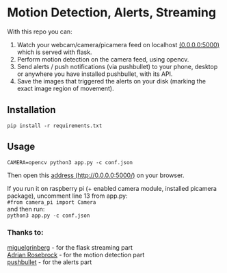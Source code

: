 # Motion Detection, Alerts, Streaming  
With this repo you can:  
1. Watch your webcam/camera/picamera feed on localhost [(0.0.0.0:5000)](https://0.0.0.0:5000) which is served with flask.  
2. Perform motion detection on the camera feed, using opencv.  
3. Send alerts / push notifications (via pushbullet) to your phone, desktop or anywhere you have installed pushbullet, with its API.  
4. Save the images that triggered the alerts on your disk (marking the exact image region of movement).  
  

## Installation
```pip install -r requirements.txt```

## Usage
```CAMERA=opencv python3 app.py -c conf.json```  
  
Then open this [address (http://0.0.0.0:5000/)](http://0.0.0.0:5000/) on your browser.  
  
If you run it on raspberry pi (+ enabled camera module, installed picamera package), uncomment line 13 from app.py:  
```#from camera_pi import Camera```  
and then run:  
```python3 app.py -c conf.json```  

### Thanks to:
[miguelgrinberg](https://github.com/miguelgrinberg/flask-video-streaming) - for the flask streaming part  
[Adrian Rosebrock](https://www.pyimagesearch.com/2015/06/01/home-surveillance-and-motion-detection-with-the-raspberry-pi-python-and-opencv/) - for the motion detection part  
[pushbullet](https://docs.pushbullet.com) - for the alerts part  
